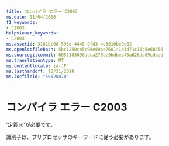 ```yaml
---
title: コンパイラ エラー C2003
ms.date: 11/04/2016
f1_keywords:
- C2003
helpviewer_keywords:
- C2003
ms.assetid: 3161bc08-593d-4448-9fd3-4e3810be9e82
ms.openlocfilehash: 5bc1250ce5c98e89be768141e3d71c16c5e6b356
ms.sourcegitcommit: 6052185696adca270bc9bdbec45a626dd89cdcdd
ms.translationtype: MT
ms.contentlocale: ja-JP
ms.lasthandoff: 10/31/2018
ms.locfileid: "50528870"
---
```

# <a name="compiler-error-c2003"></a>コンパイラ エラー C2003

'定義 id'が必要です。

識別子は、プリプロセッサのキーワードに従う必要があります。
